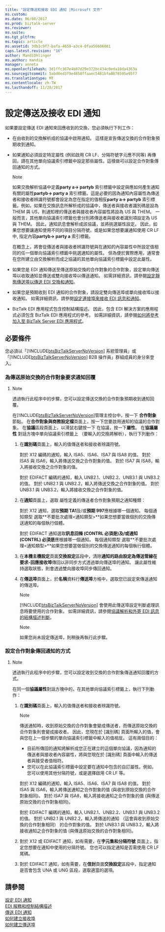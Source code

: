 ```yaml
---
title: "設定傳送和接收 EDI 通知 |Microsoft 文件"
ms.custom: 
ms.date: 06/08/2017
ms.prod: biztalk-server
ms.reviewer: 
ms.suite: 
ms.tgt_pltfrm: 
ms.topic: article
ms.assetid: 3db1c9f7-bafa-4659-a3c4-0faa56606081
caps.latest.revision: "16"
author: MandiOhlinger
ms.author: mandia
manager: anneta
ms.openlocfilehash: 3d1ffc367e4b87d29e372bc434c0eda18da4363a
ms.sourcegitcommit: 5abd0ed3f9e4858ffaaec5481bfa8878595e95f7
ms.translationtype: MT
ms.contentlocale: zh-TW
ms.lasthandoff: 11/28/2017
---
```

# <a name="configuring-the-sending-and-receiving-of-edi-acknowledgments"></a>設定傳送及接收 EDI 通知
如果要設定傳送 EDI 通知來回應收到的交換，您必須執行下列工作：  
  
-   在由收到的交換解析成的協議中啟用通知。 這樣是宣告傳送交換的合作對象預期收到通知。  
  
-   如果通知必須設定特定屬性 (例如啟用 CR LF、分隔符號字元應不同等) 再傳回，請在其他單向協議索引標籤中設定那些屬性。這樣做可以設定合作對象傳回通知的方式。  
  
    > [!NOTE]
    >  如果交換解析協議中定義**party a-> partyb**  索引標籤中設定與應如何產生通知有關的屬性**partyb-> party a**  索引標籤。這是必要的因為通知內容屬性為傳送者和接收者辨識符號都會設定為您在指定的值相反**party a-> partyb**  索引標籤。例如，如果在交換訊息所解析成的協議中，傳送者與接收者識別碼是設為 THEM 與 US，則通知裡的傳送者與接收者內容屬性將設為 US 與 THEM。 一般而言，其他單向協議索引標籤也會分別將傳送者與接收者識別項設定為 US 與 THEM。 因此，通知訊息會解析成該協議，並將挑選屬性設定。 因此，如果您想要讓通知使用不同的項目分隔符號，或是如果您想要讓通知使用 CR LF 中, 指定內容**partyb-> party a**  索引標籤。  
  
     在概念上，將會從傳送者與接收者辨識符號與在通知的內容屬性中所設定值相同的任一個單向協議索引標籤中挑選通知的屬性。 但為便於實際應用，通常會在您所建立由交換解析而成之協議的其他單向協議索引標籤中設定此屬性。  
  
-   如果您是 EDI 通知傳送至傳送原始交換的合作對象的合作對象，設定單向傳送埠以收取通知並傳送或雙向接收埠以傳送通知。 如需詳細資訊，請參閱[設定靜態傳送埠以傳送 EDI 交換和通知](../core/configuring-a-static-send-port-to-send-edi-interchanges-and-acknowledgments.md)。  
  
-   如果您是預期收到 EDI 通知的合作對象，請設定雙向傳送埠或單向接收埠以接收通知。 如需詳細資訊，請參閱[設定連接埠來接收 EDI 訊息和通知](../core/configuring-a-port-to-receive-edi-messages-and-acknowledgments.md)。  
  
-   BizTalk EDI 應用程式包含控制結構描述。 因此，包含 EDI 解決方案的應用程式必須包含 BizTalk EDI 應用程式的參考。 如需詳細資訊，請參閱[如何將參考加入至 BizTalk Server EDI 應用程式](http://msdn.microsoft.com/library/7af066fb-372f-4709-b566-c8d6b4a9d782)。  
  
## <a name="prerequisites"></a>必要條件  
 您必須以「[!INCLUDE[btsBizTalkServerNoVersion](../includes/btsbiztalkservernoversion-md.md)] 系統管理員」或「[!INCLUDE[btsBizTalkServerNoVersion](../includes/btsbiztalkservernoversion-md.md)] B2B 操作員」群組成員的身分來登入。  
  
### <a name="to-request-an-acknowledgment-for-the-party-that-sent-the-original-interchange"></a>為傳送原始交換的合作對象要求通知回覆  
  
1.  > [!NOTE]
    >  透過執行此程序中的步驟，您可以設定傳送交換的合作對象預期收到通知回覆。  
  
     在[!INCLUDE[btsBizTalkServerNoVersion](../includes/btsbiztalkservernoversion-md.md)]管理主控台中，按一下 **合作對象**節點。 在**合作對象與商務設定檔**頁面上，按一下您要啟用通知的協議的合作對象。 在**協議**區段頁面上，以滑鼠右鍵按一下 在協議，按一下**屬性**。 在**協議屬性** 對話方塊中單向協議索引標籤上 （要輸入的交換將解析），執行下列動作：  
  
    1.  在**識別碼**頁面上，輸入的值傳送者和接收者辨識符號。  
  
         對於 X12 編碼的通知，輸入 ISA5、ISA6、ISA7 與 ISA8 的值。 對於 ISA5 與 ISA6，輸入將傳送交換之合作對象的值。 對於 ISA7 與 ISA8，輸入將接收交換之合作對象的值。  
  
         對於 EDIFACT 編碼的通知，輸入 UNB2.1、UNB2.2、UNB3.1 與 UNB3.2 的值。 對於 UNB2.1 與 UNB2.2，輸入將傳送交換之合作對象的值。 對於 UNB3.1 與 UNB3.2，輸入將接收交換之合作對象的值。  
  
    2.  在**通知**頁面上，選取 屬性定義的傳送者合作對象預期之通知種類：  
  
         對於 X12 通知，選取**預期 TA1**及/或**預期 997**應根據哪一個通知。 每個通知類型 選取**不要批次處理\<通知類型\>**如果您想要當做個別的交換傳送通知的每個執行個體。  
  
         對於 EDIFACT 通知選取**訊息回條 (CONTRL 必須是)**及/或**通知 (CONTRL) 必須是**應根據哪一個通知。 每個通知類型 選取**不要批次處理\<通知類型\>**如果您想要當做個別的交換傳送通知的每個執行個體。  
  
    3.  在**本機主機設定**頁面**交換設定**區段中，清除**通知的路由設定為傳送管線在要求-回應接收埠**傳回以非同步方式透過單向傳送埠的通知。 讓此屬性維持選取狀態，則會透過雙向接收埠同步傳回通知。  
  
    4.  在**傳送埠**頁面上，於**名稱**資料行**傳送埠**方格中，選取您已設定來傳送通知的傳送埠。  
  
        > [!NOTE]
        >  [!INCLUDE[btsBizTalkServerNoVersion](../includes/btsbiztalkservernoversion-md.md)] 會使用此傳送埠設定判斷處理訊息時要使用的合作對象。 如需詳細資訊，請參閱[協議解析和外寄 EDI 訊息的結構描述判斷](../core/agreement-resolution-and-schema-determination-for-outgoing-edi-messages.md)。  
  
        > [!NOTE]
        >  如果您尚未設定傳送埠，則稍後再執行此步驟。  
  
### <a name="to-configure-how-the-party-sends-the-acknowledgement-back"></a>設定合作對象傳回通知的方式  
  
1.  > [!NOTE]
    >  透過執行此程序中的步驟，您可以設定收到交換的合作對象傳送通知回覆的方式。  
  
     在同一個**協議屬性**對話方塊中的，在其他單向協議索引標籤上，執行下列動作：  
  
    1.  在**識別碼**頁面上，輸入的值傳送者和接收者辨識符號。  
  
        > [!NOTE]
        >  傳送通知時，收到原始交換的合作對象會變成傳送者，而傳送原始交換的合作對象則會變成接收者。 因此，您現在於 [識別碼] 頁面所輸入的值，會與您在上一個步驟的單向協議索引標籤中輸入的值相反。 這有兩個目的：  
        >   
        >  -   目前所傳回的通知將解析成您正在建立的這個單向協議，因為通知的傳送者與接收者內容屬性，將與您現在於 [識別碼] 頁面中輸入的傳送者與接受者值相符。  
        > -   您可以在此協議索引標籤中設定要在通知中包含的自訂屬性。例如，您可以使用其他分隔符號，或是選擇啟用 CR LF 等。  
  
         對於 X12 編碼的通知，輸入 ISA5、ISA6、ISA7 與 ISA8 的值。 對於 ISA5 與 ISA6，輸入將傳送通知之合作對象的值 (與收到原始交換的合作對象相同)。 對於 ISA7 與 ISA8，輸入將接收通知之合作對象的值 (與傳送原始交換的合作對象相同)。  
  
         對於 EDIFACT 編碼的通知，輸入 UNB2.1、UNB2.2、UNB3.1 與 UNB3.2 的值。 對於 UNB2.1 與 UNB2.2，輸入將傳送的通知 （這會與收到原始交換的合作對象相同） 的合作對象的值。 對於 UNB3.1 與 UNB3.2，輸入將接收通知之合作對象的值 (與傳送原始交換的合作對象相同)。  
  
    2.  對於 X12 或 EDIFACT 通知，如有需要，在**字元集和分隔符號** 頁面上，指定您想要在通知中使用的分隔符號。 您也可以指定通知是否需使用 CR LF 尾碼。  
  
    3.  對於 EDIFACT 通知，如有需要，在**信封**頁面**交換設定**區段中，指定通知是否會包含 UNA 或 UNG 區段，選取適當的選項。  
  
## <a name="see-also"></a>請參閱  
 [設定 EDI 通知](../core/configuring-edi-acknowledgments.md)   
 [EDI 服務和控制結構描述](../core/edi-service-and-control-schemas.md)   
 [傳送 EDI 通知](../core/sending-an-edi-acknowledgment.md)   
 [如何建立接收埠](../core/how-to-create-a-receive-port.md)   
 [如何建立傳送埠](../core/how-to-create-a-send-port2.md)